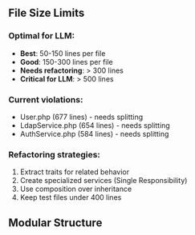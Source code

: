 ## File Size Limits

### Optimal for LLM:
- **Best**: 50-150 lines per file
- **Good**: 150-300 lines per file  
- **Needs refactoring**: > 300 lines
- **Critical for LLM**: > 500 lines

### Current violations:
- User.php (677 lines) - needs splitting
- LdapService.php (654 lines) - needs splitting
- AuthService.php (584 lines) - needs splitting

### Refactoring strategies:
1. Extract traits for related behavior
2. Create specialized services (Single Responsibility)
3. Use composition over inheritance
4. Keep test files under 400 lines

## Modular Structure 